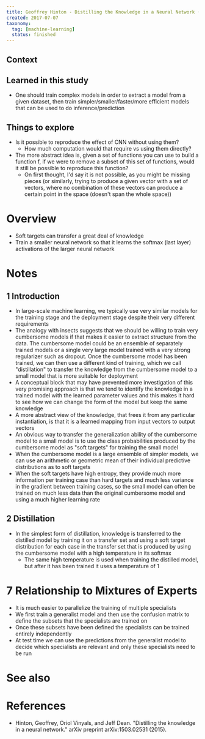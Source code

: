 ```yaml
---
title: Geoffrey Hinton - Distilling the Knowledge in a Neural Network (2015)
created: 2017-07-07
taxonomy:
  tag: [machine-learning]
  status: finished
---
```


## Context

## Learned in this study
* One should train complex models in order to extract a model from a given dataset, then train simpler/smaller/faster/more efficient models that can be used to do inference/prediction

## Things to explore
* Is it possible to reproduce the effect of CNN without using them?
	* How much computation would that require vs using them directly?
* The more abstract idea is, given a set of functions you can use to build a function f, if we were to remove a subset of this set of functions, would it still be possible to reproduce this function?
	* On first thought, I'd say it is not possible, as you might be missing pieces (or similarly, trying to produce a given vector with a set of vectors, where no combination of these vectors can produce a certain point in the space (doesn't span the whole space))

# Overview
* Soft targets can transfer a great deal of knowledge
* Train a smaller neural network so that it learns the softmax (last layer) activations of the larger neural network

# Notes
## 1 Introduction
* In large-scale machine learning, we typically use very similar models for the training stage and the deployment stage despite their very different requirements
* The analogy with insects suggests that we should be willing to train very cumbersome models if that makes it easier to extract structure from the data. The cumbersome model could be an ensemble of separately trained models or a single very large model trained with a very strong regularizer such as dropout. Once the cumbersome model has been trained, we can then use a different kind of training, which we call "distillation" to transfer the knowledge from the cumbersome model to a small model that is more suitable for deployment
* A conceptual block that may have prevented more investigation of this very promising approach is that we tend to identify the knowledge in a trained model with the learned parameter values and this makes it hard to see how we can change the form of the model but keep the same knowledge
* A more abstract view of the knowledge, that frees it from any particular instantiation, is that it is a learned mapping from input vectors to output vectors
* An obvious way to transfer the generalization ability of the cumbersome model to a small model is to use the class probabilities produced by the cumbersome model as "soft targets" for training the small model
* When the cumbersome model is a large ensemble of simpler models, we can use an arithmetic or geometric mean of their individual predictive distributions as to soft targets
* When the soft targets have high entropy, they provide much more information per training case than hard targets and much less variance in the gradient between training cases, so the small model can often be trained on much less data than the original cumbersome model and using a much higher learning rate

## 2 Distillation
* In the simplest form of distillation, knowledge is transferred to the distilled model by training it on a transfer set and using a soft target distribution for each case in the transfer set that is produced by using the cumbersome model with a high temperature in its softmax
	* The same high temperature is used when training the distilled model, but after it has been trained it uses a temperature of 1

# 7 Relationship to Mixtures of Experts
* It is much easier to parallelize the training of multiple specialists
* We first train a generalist model and then use the confusion matrix to define the subsets that the specialists are trained on
* Once these subsets have been defined the specialists can be trained entirely independently
* At test time we can use the predictions from the generalist model to decide which specialists are relevant and only these specialists need to be run

# See also

# References
* Hinton, Geoffrey, Oriol Vinyals, and Jeff Dean. "Distilling the knowledge in a neural network." arXiv preprint arXiv:1503.02531 (2015).
